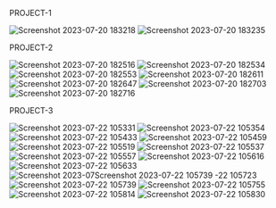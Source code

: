 PROJECT-1

![Screenshot 2023-07-20 183218](https://github.com/Sujit-Panigrahi5/MileStone_Repo/assets/128701820/aee6b78c-170c-4ec6-a604-510bdff6f031)
![Screenshot 2023-07-20 183235](https://github.com/Sujit-Panigrahi5/MileStone_Repo/assets/128701820/ca643ae0-19e6-428d-b5e1-8408b0a9f83c)


PROJECT-2

![Screenshot 2023-07-20 182516](https://github.com/Sujit-Panigrahi5/MileStone_Repo/assets/128701820/8ef0a700-d426-4dd4-9756-d2847a5b8681)
![Screenshot 2023-07-20 182534](https://github.com/Sujit-Panigrahi5/MileStone_Repo/assets/128701820/9410b7f4-4583-43fd-a32b-a515dcf18918)
![Screenshot 2023-07-20 182553](https://github.com/Sujit-Panigrahi5/MileStone_Repo/assets/128701820/43347a2b-8ff5-4285-a13e-25cd88b7e358)
![Screenshot 2023-07-20 182611](https://github.com/Sujit-Panigrahi5/MileStone_Repo/assets/128701820/e6040151-ba26-4653-bb5b-c24db753d8af)
![Screenshot 2023-07-20 182647](https://github.com/Sujit-Panigrahi5/MileStone_Repo/assets/128701820/bc22339d-0b25-4764-9052-e2242fb3d0a6)
![Screenshot 2023-07-20 182703](https://github.com/Sujit-Panigrahi5/MileStone_Repo/assets/128701820/70e2f9ad-5d9a-4eb9-b14f-fd4e8b7f39e1)
![Screenshot 2023-07-20 182716](https://github.com/Sujit-Panigrahi5/MileStone_Repo/assets/128701820/29523e26-4e12-427f-8022-2d49f86e05d0)


PROJECT-3

![Screenshot 2023-07-22 105331](https://github.com/Sujit-Panigrahi5/MileStone_Repo/assets/128701820/0f6f4762-66df-45d7-9518-71d011434716)
![Screenshot 2023-07-22 105354](https://github.com/Sujit-Panigrahi5/MileStone_Repo/assets/128701820/474ba6cd-1115-435c-ba2b-daed93a2444d)
![Screenshot 2023-07-22 105433](https://github.com/Sujit-Panigrahi5/MileStone_Repo/assets/128701820/a541965f-dab8-47b0-b06e-3f0908fe12a4)
![Screenshot 2023-07-22 105459](https://github.com/Sujit-Panigrahi5/MileStone_Repo/assets/128701820/2aaaac8b-4e11-4856-af21-247e3ee8ec45)
![Screenshot 2023-07-22 105519](https://github.com/Sujit-Panigrahi5/MileStone_Repo/assets/128701820/e1993160-5ff8-49c3-b94a-65f914966950)
![Screenshot 2023-07-22 105537](https://github.com/Sujit-Panigrahi5/MileStone_Repo/assets/128701820/dc4edd81-3e90-489c-a68f-9997c9f63ed2)
![Screenshot 2023-07-22 105557](https://github.com/Sujit-Panigrahi5/MileStone_Repo/assets/128701820/d178dce8-6982-4a6e-ab1a-632b5e89631f)
![Screenshot 2023-07-22 105616](https://github.com/Sujit-Panigrahi5/MileStone_Repo/assets/128701820/9f727e99-77f6-4b3b-b298-635e2ff7bea1)
![Screenshot 2023-07-22 105633](https://github.com/Sujit-Panigrahi5/MileStone_Repo/assets/128701820/830a0bba-25a6-4cb4-97f9-2b360d6a81c6)
![Screenshot 2023-07![Screenshot 2023-07-22 105739](https://github.com/Sujit-Panigrahi5/MileStone_Repo/assets/128701820/76313774-e94b-4570-a79d-8f7caa8162e5)
-22 105723](https://github.com/Sujit-Panigrahi5/MileStone_Repo/assets/128701820/7077b78b-8d97-4688-ad73-149e3d2da074)
![Screenshot 2023-07-22 105739](https://github.com/Sujit-Panigrahi5/MileStone_Repo/assets/128701820/7412c3e8-9e23-4d5f-bf3c-cf8b20ee3ea8)
![Screenshot 2023-07-22 105755](https://github.com/Sujit-Panigrahi5/MileStone_Repo/assets/128701820/4fe2e1dc-abb5-4e63-b035-ed81b47f478b)
![Screenshot 2023-07-22 105814](https://github.com/Sujit-Panigrahi5/MileStone_Repo/assets/128701820/0dcdcf9c-fd4f-4e08-b01f-6e98ab818ae4)
![Screenshot 2023-07-22 105830](https://github.com/Sujit-Panigrahi5/MileStone_Repo/assets/128701820/483bf028-2bd4-4abe-977b-b9b3ae969803)
